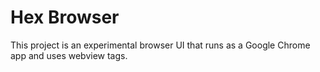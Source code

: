 # Hex Browser

This project is an experimental browser UI that runs as a Google Chrome app and
uses webview tags.
